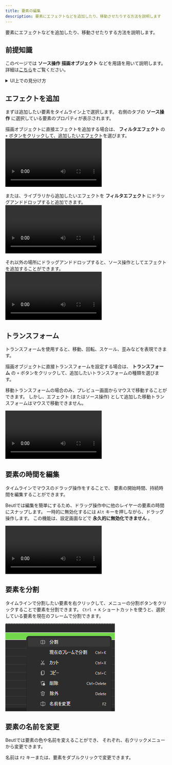 ```yaml
---
title: 要素の編集
description: 要素にエフェクトなどを追加したり、移動させたりする方法を説明します
---
```


要素にエフェクトなどを追加したり、移動させたりする方法を説明します。

## 前提知識

このページでは __ソース操作__ __描画オブジェクト__ などを用語を用いて説明します。
詳細は[こちら](../advanced/1.rendering-process.md)をご覧ください。
<details>
<summary>
UI上での見分け方
</summary>
<img alt="UI上での見分け方" src="https://raw.githubusercontent.com/b-editor/beutl-docs/main/ja/get-started/_images/5.edit-element/ui.webp"></img>
</details>


## エフェクトを追加
まずは追加したい要素をタイムライン上で選択します。
右側のタブの __ソース操作__ に選択している要素のプロパティが表示されます。

描画オブジェクトに直接エフェクトを追加する場合は、
__フィルタエフェクト__ の `+` ボタンをクリックして、追加したいエフェクトを選びます。  
![](_images/5.edit-element/add-effect-in-property-editor.mp4)

または、ライブラリから追加したいエフェクトを __フィルタエフェクト__ にドラッグアンドドロップすると追加できます。  
![](_images/5.edit-element/add-effect-via-library.mp4)

それ以外の場所にドラッグアンドドロップすると、ソース操作としてエフェクトを追加することができます。  
![](_images/5.edit-element/add-effect-as-source-operator.mp4)

## トランスフォーム
トランスフォームを使用すると、移動、回転、スケール、歪みなどを表現できます。

描画オブジェクトに直接トランスフォームを設定する場合は、
__トランスフォーム__ の `+` ボタンをクリックして、追加したいトランスフォームの種類を選びます。

移動トランスフォームの場合のみ、プレビュー画面からマウスで移動することができます。
しかし、エフェクト (またはソース操作) として追加した移動トランスフォームはマウスで移動できません。

![](_images/5.edit-element/add-transform.mp4)

## 要素の時間を編集
タイムラインでマウスのドラッグ操作をすることで、
要素の開始時間、持続時間を編集することができます。

Beutlでは編集を簡単にするため、ドラッグ操作中に他のレイヤーの要素の時間にスナップします。
一時的に無効化するには `Alt` キーを押しながら、ドラッグ操作します。
この機能は、設定画面などで __永久的に無効化できません__ 。

![](_images/5.edit-element/move-element.mp4)

## 要素を分割
タイムラインで分割したい要素を右クリックして、メニューの分割ボタンをクリックすることで要素を分割できます。
`Ctrl + K` ショートカットを使うと、選択している要素を現在のフレームで分割できます。

![要素を分割](_images/5.edit-element/split-element.webp)

## 要素の名前を変更
Beutlでは要素の色や名前を変えることができ、
それぞれ、右クリックメニューから変更できます。

名前は `F2` キーまたは、要素をダブルクリックで変更できます。